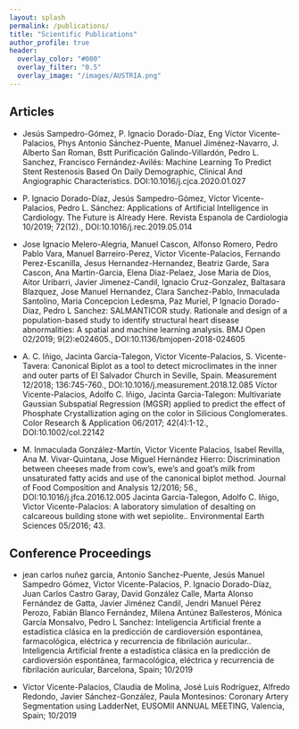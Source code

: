 ```yaml
---
layout: splash
permalink: /publications/
title: "Scientific Publications"
author_profile: true
header:
  overlay_color: "#000"
  overlay_filter: "0.5"
  overlay_image: "/images/AUSTRIA.png"
---
```

## Articles

- Jesús Sampedro-Gómez, P. Ignacio Dorado-Díaz, Eng Víctor Vicente-Palacios, Phys Antonio Sánchez-Puente, Manuel Jiménez-Navarro, J. Alberto San Roman, Bstt Purificación Galindo-Villardón, Pedro L. Sanchez, Francisco Fernández-Avilés: Machine Learning To Predict Stent Restenosis Based On Daily Demographic, Clinical And Angiographic Characteristics. DOI:10.1016/j.cjca.2020.01.027

- P. Ignacio Dorado-Díaz, Jesús Sampedro-Gómez, Víctor Vicente-Palacios, Pedro L. Sánchez: Applications of Artificial Intelligence in Cardiology. The Future is Already Here. Revista Espanola de Cardiologia 10/2019; 72(12)., DOI:10.1016/j.rec.2019.05.014

- Jose Ignacio Melero-Alegria, Manuel Cascon, Alfonso Romero, Pedro Pablo Vara, Manuel Barreiro-Perez, Victor Vicente-Palacios, Fernando Perez-Escanilla, Jesus Hernandez-Hernandez, Beatriz Garde, Sara Cascon, Ana Martin-Garcia, Elena Diaz-Pelaez, Jose Maria de Dios, Aitor Uribarri, Javier Jimenez-Candil, Ignacio Cruz-Gonzalez, Baltasara Blazquez, Jose Manuel Hernandez, Clara Sanchez-Pablo, Inmaculada Santolino, Maria Concepcion Ledesma, Paz Muriel, P Ignacio Dorado-Diaz, Pedro L Sanchez: SALMANTICOR study. Rationale and design of a population-based study to identify structural heart disease abnormalities: A spatial and machine learning analysis. BMJ Open 02/2019; 9(2):e024605., DOI:10.1136/bmjopen-2018-024605

- A. C. Iñigo, Jacinta Garcia-Talegon, Victor Vicente-Palacios, S. Vicente-Tavera: Canonical Biplot as a tool to detect microclimates in the inner and outer parts of El Salvador Church in Seville, Spain. Measurement 12/2018; 136:745-760., DOI:10.1016/j.measurement.2018.12.085
Víctor Vicente-Palacios, Adolfo C. Iñigo, Jacinta Garcia-Talegon: Multivariate Gaussian Subspatial Regression (MGSR) applied to predict the effect of Phosphate Crystallization aging on the color in Silicious Conglomerates. Color Research & Application 06/2017; 42(4):1-12., DOI:10.1002/col.22142

- M. Inmaculada González-Martín, Victor Vicente Palacios, Isabel Revilla, Ana M. Vivar-Quintana, Jose Miguel Hernández Hierro: Discrimination between cheeses made from cow’s, ewe’s and goat’s milk from unsaturated fatty acids and use of the canonical biplot method. Journal of Food Composition and Analysis 12/2016; 56., DOI:10.1016/j.jfca.2016.12.005
Jacinta Garcia-Talegon, Adolfo C. Iñigo, Victor Vicente-Palacios: A laboratory simulation of desalting on calcareous building stone with wet sepiolite.. Environmental Earth Sciences 05/2016; 43.

## Conference Proceedings
- jean carlos nuñez garcía, Antonio Sanchez-Puente, Jesús Manuel Sampedro Gómez, Victor Vicente-Palacios, P. Ignacio Dorado-Díaz, Juan Carlos Castro Garay, David González Calle, Marta Alonso Fernández de Gatta, Javier Jiménez Candil, Jendri Manuel Pérez Perozo, Fabián Blanco Fernández, Milena Antúnez Ballesteros, Mónica García Monsalvo, Pedro L Sanchez: Inteligencia Artificial frente a estadística clásica en la predicción de cardioversión espontánea, farmacológica, eléctrica y recurrencia de fibrilación auricular.. Inteligencia Artificial frente a estadística clásica en la predicción de cardioversión espontánea, farmacológica, eléctrica y recurrencia de fibrilación auricular, Barcelona, Spain; 10/2019

- Víctor Vicente-Palacios, Claudia de Molina, José Luis Rodríguez, Alfredo Redondo, Javier Sánchez-González, Paula Montesinos: Coronary Artery Segmentation using LadderNet, EUSOMII ANNUAL MEETING, Valencia, Spain; 10/2019
